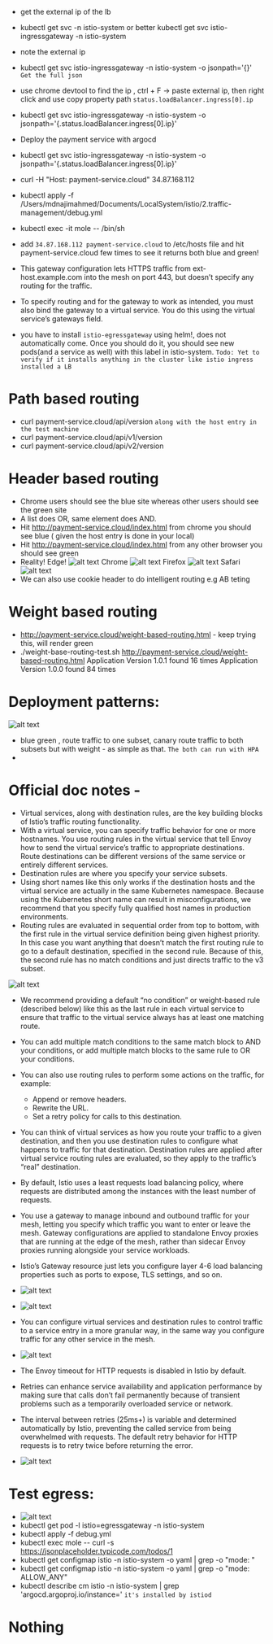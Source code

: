 - get the external ip of the lb 
- kubectl get svc -n istio-system or better kubectl get svc istio-ingressgateway  -n istio-system
- note the external ip
- kubectl get svc istio-ingressgateway  -n istio-system -o jsonpath='{}'   `Get the full json`
- use chrome devtool to find the ip , ctrl + F -> paste external ip, then right click and use copy property path `status.loadBalancer.ingress[0].ip`
- kubectl get svc istio-ingressgateway  -n istio-system -o jsonpath='{.status.loadBalancer.ingress[0].ip}' 
- Deploy the payment service with argocd
- kubectl get svc istio-ingressgateway  -n istio-system -o jsonpath='{.status.loadBalancer.ingress[0].ip}'
- curl -H "Host: payment-service.cloud" 34.87.168.112
- kubectl apply -f /Users/mdnajimahmed/Documents/LocalSystem/istio/2.traffic-management/debug.yml
- kubectl exec -it mole -- /bin/sh
- add `34.87.168.112 payment-service.cloud` to /etc/hosts file and hit payment-service.cloud few times to see it returns both blue and green!

- This gateway configuration lets HTTPS traffic from ext-host.example.com into the mesh on port 443, but doesn’t specify any routing for the traffic.

- To specify routing and for the gateway to work as intended, you must also bind the gateway to a virtual service. You do this using the virtual service’s gateways field.

- you have to install `istio-egressgateway` using helm!, does not automatically come. Once you should do it, you should see new pods(and a service as well) with this label in istio-system. `Todo: Yet to verify if it installs anything in the cluster like istio ingress installed a LB` 


# Path based routing
- curl payment-service.cloud/api/version `along with the host entry in the test machine`
- curl payment-service.cloud/api/v1/version
- curl payment-service.cloud/api/v2/version

# Header based routing
- Chrome users should see the blue site whereas other users should see the green site
- A list does OR, same element does AND.
- Hit http://payment-service.cloud/index.html from chrome you should see blue ( given the host entry is done in your local)
- Hit http://payment-service.cloud/index.html from any other browser you should see green
- Reality!
Edge!
    ![alt text](image.png)
Chrome
    ![alt text](image-1.png)
Firefox
    ![alt text](image-2.png)
Safari
    ![alt text](image-3.png)
- We can also use cookie header to do intelligent routing e.g AB teting

# Weight based routing
- http://payment-service.cloud/weight-based-routing.html - keep trying this, will render green
- ./weight-base-routing-test.sh http://payment-service.cloud/weight-based-routing.html
    Application Version 1.0.1 found 16 times
    Application Version 1.0.0 found 84 times

# Deployment patterns:
![alt text](image-4.png)
- blue green , route traffic to one subset, canary route traffic to both subsets but with weight - as simple as that. `The both can run with HPA`
- 

# Official doc notes - 
- Virtual services, along with destination rules, are the key building blocks of Istio’s traffic routing functionality. 
- With a virtual service, you can specify traffic behavior for one or more hostnames. You use routing rules in the virtual service that tell Envoy how to send the virtual service’s traffic to appropriate destinations. Route destinations can be different versions of the same service or entirely different services.
- Destination rules are where you specify your service subsets.
- Using short names like this only works if the destination hosts and the virtual service are actually in the same Kubernetes namespace. Because using the Kubernetes short name can result in misconfigurations, we recommend that you specify fully qualified host names in production environments.
- Routing rules are evaluated in sequential order from top to bottom, with the first rule in the virtual service definition being given highest priority. In this case you want anything that doesn’t match the first routing rule to go to a default destination, specified in the second rule. Because of this, the second rule has no match conditions and just directs traffic to the v3 subset.

![alt text](image-5.png)

- We recommend providing a default “no condition” or weight-based rule (described below) like this as the last rule in each virtual service to ensure that traffic to the virtual service always has at least one matching route.
- You can add multiple match conditions to the same match block to AND your conditions, or add multiple match blocks to the same rule to OR your conditions.
- You can also use routing rules to perform some actions on the traffic, for example:
    - Append or remove headers.
    - Rewrite the URL.
    - Set a retry policy for calls to this destination.

- You can think of virtual services as how you route your traffic to a given destination, and then you use destination rules to configure what happens to traffic for that destination. Destination rules are applied after virtual service routing rules are evaluated, so they apply to the traffic’s “real” destination.
- By default, Istio uses a least requests load balancing policy, where requests are distributed among the instances with the least number of requests.

- You use a gateway to manage inbound and outbound traffic for your mesh, letting you specify which traffic you want to enter or leave the mesh. Gateway configurations are applied to standalone Envoy proxies that are running at the edge of the mesh, rather than sidecar Envoy proxies running alongside your service workloads.

-  Istio’s Gateway resource just lets you configure layer 4-6 load balancing properties such as ports to expose, TLS settings, and so on. 
- ![alt text](image-6.png)
- ![alt text](image-7.png)
- You can configure virtual services and destination rules to control traffic to a service entry in a more granular way, in the same way you configure traffic for any other service in the mesh.
- ![alt text](image-8.png)
- The Envoy timeout for HTTP requests is disabled in Istio by default.
-  Retries can enhance service availability and application performance by making sure that calls don’t fail permanently because of transient problems such as a temporarily overloaded service or network. 
- The interval between retries (25ms+) is variable and determined automatically by Istio, preventing the called service from being overwhelmed with requests. The default retry behavior for HTTP requests is to retry twice before returning the error.
- ![alt text](image-9.png)

# Test egress:
- ![alt text](image-10.png)
- kubectl get pod -l istio=egressgateway -n istio-system
- kubectl apply -f debug.yml
- kubectl exec mole -- curl -s https://jsonplaceholder.typicode.com/todos/1
- kubectl get configmap istio -n istio-system -o yaml | grep -o "mode: "
- kubectl get configmap istio -n istio-system -o yaml | grep -o "mode: ALLOW_ANY"
- kubectl describe cm istio -n istio-system | grep 'argocd.argoproj.io/instance=' `it's installed by istiod`

# Nothing 